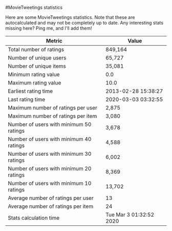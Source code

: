 #MovieTweetings statistics

Here are some MovieTweetings statistics. Note that these are autocalculated and may not be completely up to date. Any interesting stats missing here? Ping me, and I'll add them!

Metric | Value
--- | ---
Total number of ratings                 | 849,164
Number of unique users                  | 65,727
Number of unique items                  | 35,081
Minimum rating value                    | 0.0
Maximum rating value                    | 10.0
Earliest rating time                    | 2013-02-28 15:38:27
Last rating time                        | 2020-03-03 03:32:55
Maximum number of ratings per user      | 2,875
Maximum number of ratings per item      | 3,080
Number of users with minimum 50 ratings | 3,678
Number of users with minimum 40 ratings | 4,588
Number of users with minimum 30 ratings | 6,002
Number of users with minimum 20 ratings | 8,369
Number of users with minimum 10 ratings | 13,702
Average number of ratings per user      | 13
Average number of ratings per item      | 24
Stats calculation time                  | Tue Mar  3 01:32:52 2020

